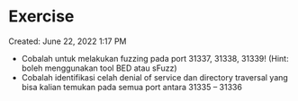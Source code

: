 # Exercise

Created: June 22, 2022 1:17 PM

- Cobalah untuk melakukan fuzzing pada port 31337, 31338, 31339! (Hint: boleh menggunakan tool BED atau sFuzz)
- Cobalah identifikasi celah denial of service dan directory traversal yang bisa kalian temukan pada semua port antara 31335 – 31336